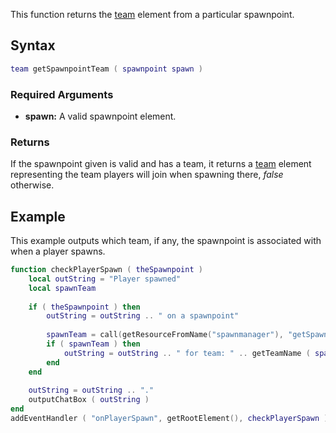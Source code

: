 This function returns the [team](/docs/team.md "wikilink") element from a particular spawnpoint.

Syntax
------

``` lua
team getSpawnpointTeam ( spawnpoint spawn )              
```

### Required Arguments

-   **spawn:** A valid spawnpoint element.

### Returns

If the spawnpoint given is valid and has a team, it returns a [team](/docs/team.md "wikilink") element representing the team players will join when spawning there, *false* otherwise.

Example
-------

This example outputs which team, if any, the spawnpoint is associated with when a player spawns.

``` lua
function checkPlayerSpawn ( theSpawnpoint )
    local outString = "Player spawned"
    local spawnTeam
    
    if ( theSpawnpoint ) then
        outString = outString .. " on a spawnpoint"
        
        spawnTeam = call(getResourceFromName("spawnmanager"), "getSpawnpointTeam", theSpawnpoint )
        if ( spawnTeam ) then
            outString = outString .. " for team: " .. getTeamName ( spawnTeam )
        end
    end
    
    outString = outString .. "."
    outputChatBox ( outString )
end
addEventHandler ( "onPlayerSpawn", getRootElement(), checkPlayerSpawn )
```
